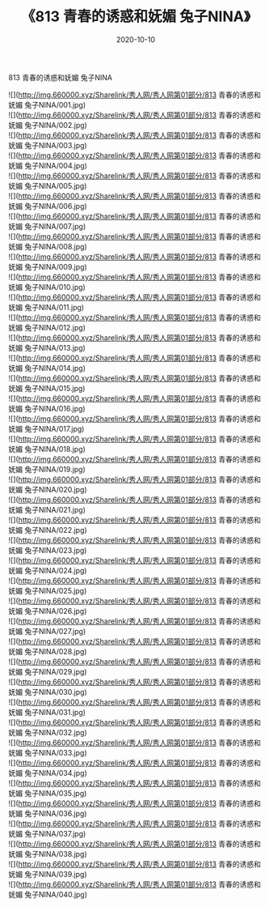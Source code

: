 ﻿---
layout: post
title:  《813 青春的诱惑和妩媚 兔子NINA》
date:   2020-10-10
img: http://img.660000.xyz/Sharelink/秀人网/秀人网第01部分/813 青春的诱惑和妩媚 兔子NINA/000.jpg
categories: [美女, 清纯, 唯美]
---

813 青春的诱惑和妩媚 兔子NINA

  ![](http://img.660000.xyz/Sharelink/秀人网/秀人网第01部分/813 青春的诱惑和妩媚 兔子NINA/001.jpg) <br> ![](http://img.660000.xyz/Sharelink/秀人网/秀人网第01部分/813 青春的诱惑和妩媚 兔子NINA/002.jpg) <br> ![](http://img.660000.xyz/Sharelink/秀人网/秀人网第01部分/813 青春的诱惑和妩媚 兔子NINA/003.jpg) <br> ![](http://img.660000.xyz/Sharelink/秀人网/秀人网第01部分/813 青春的诱惑和妩媚 兔子NINA/004.jpg) <br> ![](http://img.660000.xyz/Sharelink/秀人网/秀人网第01部分/813 青春的诱惑和妩媚 兔子NINA/005.jpg) <br> ![](http://img.660000.xyz/Sharelink/秀人网/秀人网第01部分/813 青春的诱惑和妩媚 兔子NINA/006.jpg) <br> ![](http://img.660000.xyz/Sharelink/秀人网/秀人网第01部分/813 青春的诱惑和妩媚 兔子NINA/007.jpg) <br> ![](http://img.660000.xyz/Sharelink/秀人网/秀人网第01部分/813 青春的诱惑和妩媚 兔子NINA/008.jpg) <br> ![](http://img.660000.xyz/Sharelink/秀人网/秀人网第01部分/813 青春的诱惑和妩媚 兔子NINA/009.jpg) <br> ![](http://img.660000.xyz/Sharelink/秀人网/秀人网第01部分/813 青春的诱惑和妩媚 兔子NINA/010.jpg) <br> ![](http://img.660000.xyz/Sharelink/秀人网/秀人网第01部分/813 青春的诱惑和妩媚 兔子NINA/011.jpg) <br> ![](http://img.660000.xyz/Sharelink/秀人网/秀人网第01部分/813 青春的诱惑和妩媚 兔子NINA/012.jpg) <br> ![](http://img.660000.xyz/Sharelink/秀人网/秀人网第01部分/813 青春的诱惑和妩媚 兔子NINA/013.jpg) <br> ![](http://img.660000.xyz/Sharelink/秀人网/秀人网第01部分/813 青春的诱惑和妩媚 兔子NINA/014.jpg) <br> ![](http://img.660000.xyz/Sharelink/秀人网/秀人网第01部分/813 青春的诱惑和妩媚 兔子NINA/015.jpg) <br> ![](http://img.660000.xyz/Sharelink/秀人网/秀人网第01部分/813 青春的诱惑和妩媚 兔子NINA/016.jpg) <br> ![](http://img.660000.xyz/Sharelink/秀人网/秀人网第01部分/813 青春的诱惑和妩媚 兔子NINA/017.jpg) <br> ![](http://img.660000.xyz/Sharelink/秀人网/秀人网第01部分/813 青春的诱惑和妩媚 兔子NINA/018.jpg) <br> ![](http://img.660000.xyz/Sharelink/秀人网/秀人网第01部分/813 青春的诱惑和妩媚 兔子NINA/019.jpg) <br> ![](http://img.660000.xyz/Sharelink/秀人网/秀人网第01部分/813 青春的诱惑和妩媚 兔子NINA/020.jpg) <br> ![](http://img.660000.xyz/Sharelink/秀人网/秀人网第01部分/813 青春的诱惑和妩媚 兔子NINA/021.jpg) <br> ![](http://img.660000.xyz/Sharelink/秀人网/秀人网第01部分/813 青春的诱惑和妩媚 兔子NINA/022.jpg) <br> ![](http://img.660000.xyz/Sharelink/秀人网/秀人网第01部分/813 青春的诱惑和妩媚 兔子NINA/023.jpg) <br> ![](http://img.660000.xyz/Sharelink/秀人网/秀人网第01部分/813 青春的诱惑和妩媚 兔子NINA/024.jpg) <br> ![](http://img.660000.xyz/Sharelink/秀人网/秀人网第01部分/813 青春的诱惑和妩媚 兔子NINA/025.jpg) <br> ![](http://img.660000.xyz/Sharelink/秀人网/秀人网第01部分/813 青春的诱惑和妩媚 兔子NINA/026.jpg) <br> ![](http://img.660000.xyz/Sharelink/秀人网/秀人网第01部分/813 青春的诱惑和妩媚 兔子NINA/027.jpg) <br> ![](http://img.660000.xyz/Sharelink/秀人网/秀人网第01部分/813 青春的诱惑和妩媚 兔子NINA/028.jpg) <br> ![](http://img.660000.xyz/Sharelink/秀人网/秀人网第01部分/813 青春的诱惑和妩媚 兔子NINA/029.jpg) <br> ![](http://img.660000.xyz/Sharelink/秀人网/秀人网第01部分/813 青春的诱惑和妩媚 兔子NINA/030.jpg) <br> ![](http://img.660000.xyz/Sharelink/秀人网/秀人网第01部分/813 青春的诱惑和妩媚 兔子NINA/031.jpg) <br> ![](http://img.660000.xyz/Sharelink/秀人网/秀人网第01部分/813 青春的诱惑和妩媚 兔子NINA/032.jpg) <br> ![](http://img.660000.xyz/Sharelink/秀人网/秀人网第01部分/813 青春的诱惑和妩媚 兔子NINA/033.jpg) <br> ![](http://img.660000.xyz/Sharelink/秀人网/秀人网第01部分/813 青春的诱惑和妩媚 兔子NINA/034.jpg) <br> ![](http://img.660000.xyz/Sharelink/秀人网/秀人网第01部分/813 青春的诱惑和妩媚 兔子NINA/035.jpg) <br> ![](http://img.660000.xyz/Sharelink/秀人网/秀人网第01部分/813 青春的诱惑和妩媚 兔子NINA/036.jpg) <br> ![](http://img.660000.xyz/Sharelink/秀人网/秀人网第01部分/813 青春的诱惑和妩媚 兔子NINA/037.jpg) <br> ![](http://img.660000.xyz/Sharelink/秀人网/秀人网第01部分/813 青春的诱惑和妩媚 兔子NINA/038.jpg) <br> ![](http://img.660000.xyz/Sharelink/秀人网/秀人网第01部分/813 青春的诱惑和妩媚 兔子NINA/039.jpg) <br> ![](http://img.660000.xyz/Sharelink/秀人网/秀人网第01部分/813 青春的诱惑和妩媚 兔子NINA/040.jpg) <br>